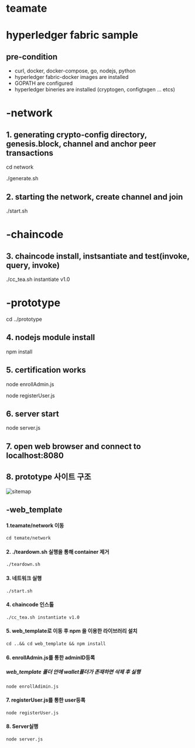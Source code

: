 # teamate

# hyperledger fabric sample 

## pre-condition

* curl, docker, docker-compose, go, nodejs, python 
* hyperledger fabric-docker images are installed
* GOPATH are configured
* hyperledger bineries are installed (cryptogen, configtxgen ... etcs)

# -network

## 1. generating crypto-config directory, genesis.block, channel and anchor peer transactions

cd network

./generate.sh

## 2. starting the network, create channel and join 

./start.sh

# -chaincode

## 3. chaincode install, instsantiate and test(invoke, query, invoke)

./cc_tea.sh instantiate v1.0

# -prototype

cd ../prototype

## 4. nodejs module install

npm install

## 5. certification works

node enrollAdmin.js

node registerUser.js

## 6. server start

node server.js

## 7. open web browser and connect to localhost:8080

## 8. prototype 사이트 구조

![sitemap](https://user-images.githubusercontent.com/65117718/89747293-21fa8700-daf9-11ea-986e-08b9b27c8e1b.png)

## -web_template

#### 1.teamate/network 이동

```shell
cd temate/network
```

#### 2. ./teardown.sh 실행을 통해 container 제거

```shell
./teardown.sh
```



#### 3. 네트워크 실행

```shell
./start.sh
```

#### 4. chaincode 인스톨

```shell
./cc_tea.sh instantiate v1.0
```

#### 5. web_template로 이동 후 npm 을 이용한 라이브러리 설치

```shell
cd ..&& cd web_template && npm install
```

#### 6. enrollAdmin.js를 통한 adminID등록

##### 	web_template 폴더 안에 wallet폴더가 존재하면 삭제 후 실행

```shell
node enrollAdimin.js
```

#### 7. registerUser.js를 통한 user등록

```shell
node registerUser.js
```

#### 8. Server실행

```shell
node server.js
```

